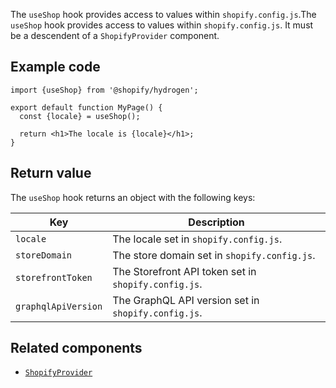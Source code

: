 <!-- This file is generated from source code in the Shopify/hydrogen repo. Edit the files in /packages/hydrogen/src/foundation/useShop and run 'yarn generate-docs' at the root of this repo. For more information, refer to https://github.com/Shopify/shopify-dev/blob/master/content/internal/operations/hydrogen-reference-docs.md. -->

The `useShop` hook provides access to values within `shopify.config.js`.The `useShop` hook provides access to values within `shopify.config.js`. It must be a descendent of a `ShopifyProvider` component.

## Example code

```tsx
import {useShop} from '@shopify/hydrogen';

export default function MyPage() {
  const {locale} = useShop();

  return <h1>The locale is {locale}</h1>;
}
```

## Return value

The `useShop` hook returns an object with the following keys:

| Key                 | Description                                          |
| ------------------- | ---------------------------------------------------- |
| `locale`            | The locale set in `shopify.config.js`.               |
| `storeDomain`       | The store domain set in `shopify.config.js`.         |
| `storefrontToken`   | The Storefront API token set in `shopify.config.js`. |
| `graphqlApiVersion` | The GraphQL API version set in `shopify.config.js`.  |

## Related components

- [`ShopifyProvider`](/api/hydrogen/components/global/shopifyprovider)
